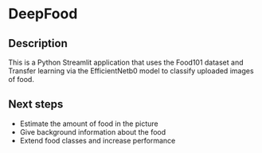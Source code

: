# DeepFood

## Description
This is a Python Streamlit application that uses the Food101 dataset and Transfer learning via the EfficientNetb0 model
to classify uploaded images of food.

## Next steps
* Estimate the amount of food in the picture
* Give background information about the food
* Extend food classes and increase performance
